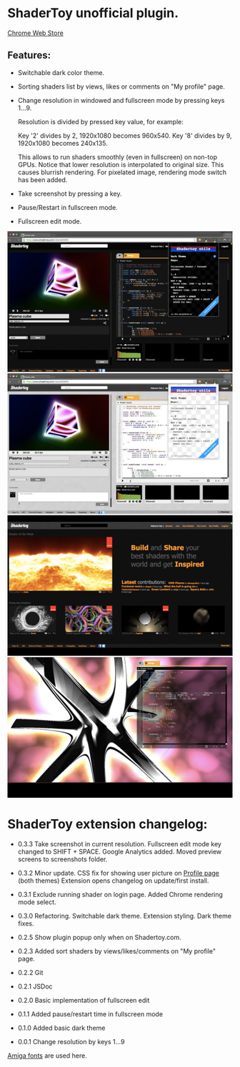 # ShaderToy unofficial plugin.

[Chrome Web Store](https://chrome.google.com/webstore/detail/shadertoy-unofficial-plug/ohicbclhdmkhoabobgppffepcopomhgl?hl=pl)

## Features:

* Switchable dark color theme.

* Sorting shaders list by views, likes or comments on "My profile" page.

* Change resolution in windowed and fullscreen mode by pressing keys 1...9.

  Resolution is divided by pressed key value, for example:

  Key '2' divides by 2, 1920x1080 becomes 960x540.
  Key '8' divides by 9, 1920x1080 becomes 240x135.

  This allows to run shaders smoothly (even in fullscreen) on non-top GPUs.
  Notice that lower resolution is interpolated to original size. This causes blurrish rendering. For pixelated image, rendering mode switch has been added.

* Take screenshot by pressing a key.

* Pause/Restart in fullscreen mode.

* Fullscreen edit mode.

![](./screenshots/screen4dark.jpg)
![](./screenshots/screen4light.jpg)
![](./screenshots/screen1.jpg)
![](./screenshots/screen2.jpg)

# ShaderToy extension changelog:

* 0.3.3
Take screenshot in current resolution.
Fullscreen edit mode key changed to SHIFT + SPACE.
Google Analytics added.
Moved preview screens to screenshots folder.

* 0.3.2
Minor update.
CSS fix for showing user picture on [Profile page](https://www.shadertoy.com/profile) (both themes)
Extension opens changelog on update/first install.

* 0.3.1
Exclude running shader on login page.
Added Chrome rendering mode select.

* 0.3.0
Refactoring.
Switchable dark theme.
Extension styling.
Dark theme fixes.

* 0.2.5
Show plugin popup only when on Shadertoy.com.

* 0.2.3
Added sort shaders by views/likes/comments on "My profile" page.

* 0.2.2
Git

* 0.2.1
JSDoc

* 0.2.0
Basic implementation of fullscreen edit

* 0.1.1
Added pause/restart time in fullscreen mode

* 0.1.0
Added basic dark theme

* 0.0.1
Change resolution by keys 1...9



[Amiga fonts](https://github.com/rewtnull/amigafonts) are used here.
